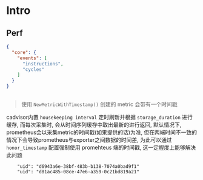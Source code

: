 # Intro

## Perf


```json
{
  "core": {
    "events": [
      "instructions",
      "cycles"
    ]
  }
}
```

##

> 使用 `NewMetricWithTimestamp()` 创建的 metric 会带有一个时间戳

cadvisor内置 `housekeeping interval` 定时刷新并根据 `storage_duration` 进行缓存, 而每次采集时, 会从时间序列缓存中取出最新的进行返回, 默认情况下, prometheus会以采集metric的时间戳(如果提供的话)为准, 但在两端时间不一致的情况下会导致prometheus与exporter之间数据的时间差, 为此可以通过 `honor_timestamp` 配置强制使用 promehteus 端的时间戳, 这一定程度上能够解决此问题


        "uid": "d6943a6e-38bf-483b-b138-7074a0bad9f1"
        "uid": "d81ac485-08ce-47e6-a359-0c21bd819a21"